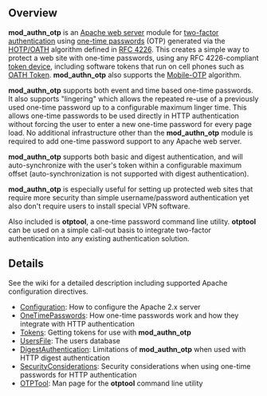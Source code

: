 ## Overview

**mod\_authn\_otp** is an [Apache web server](http://en.wikipedia.org/wiki/Apache_HTTP_Server) module for [two-factor authentication](http://en.wikipedia.org/wiki/Two_factor_authentication) using [one-time passwords](http://en.wikipedia.org/wiki/One-time_password) (OTP) generated via the [HOTP/OATH](http://en.wikipedia.org/wiki/HOTP) algorithm defined in [RFC 4226](http://www.ietf.org/rfc/rfc4226.txt). This creates a simple way to protect a web site with one-time passwords, using any RFC 4226-compliant [token device](Tokens), including software tokens that run on cell phones such as [OATH Token](https://github.com/archiecobbs/oathtoken). **mod\_authn\_otp** also supports the [Mobile-OTP](http://motp.sourceforge.net/) algorithm.

**mod\_authn\_otp** supports both event and time based one-time passwords. It also supports "lingering" which allows the repeated re-use of a previously used one-time password up to a configurable maximum linger time. This allows one-time passwords to be used directly in HTTP authentication without forcing the user to enter a new one-time password for every page load. No additional infrastructure other than the **mod\_authn\_otp** module is required to add one-time password support to any Apache web server.

**mod\_authn\_otp** supports both basic and digest authentication, and will auto-synchronize with the user's token within a configurable maximum offset (auto-synchronization is not supported with digest authentication).

**mod\_authn\_otp** is especially useful for setting up protected web sites that require more security than simple username/password authentication yet also don't require users to install special VPN software.

Also included is **otptool**, a one-time password command line utility. **otptool** can be used on a simple call-out basis to integrate two-factor authentication into any existing authentication solution.

## Details

See the wiki for a detailed description including supported Apache configuration directives.

  * [Configuration](../../wiki/Configuration): How to configure the Apache 2.x server
  * [OneTimePasswords](../../wiki/OneTimePasswords): How one-time passwords work and how they integrate with HTTP authentication
  * [Tokens](../../wiki/Tokens): Getting tokens for use with **mod\_authn\_otp**
  * [UsersFile](../../wiki/UsersFile): The users database
  * [DigestAuthentication](../../wiki/DigestAuthentication): Limitations of **mod\_authn\_otp** when used with HTTP digest authentication
  * [SecurityConsiderations](../../wiki/SecurityConsiderations): Security considerations when using one-time passwords for HTTP authentication
  * [OTPTool](../../wiki/TPTool): Man page for the **otptool** command line utility
